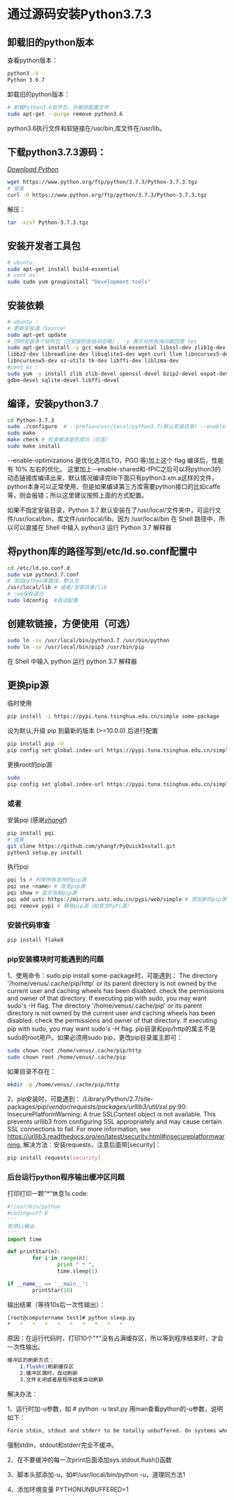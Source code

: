 # 通过源码安装Python3.7.3

## 卸载旧的python版本

查看python版本：

```bash
python3 -V
Python 3.6.7
```

卸载旧的python版本：

```bash
# 卸载Python3.6软件包，并删除配置文件
sudo apt-get --purge remove python3.6
```

python3.6执行文件和软链接在/usr/bin,库文件在/usr/lib。

## 下载python3.7.3源码：
[*Download Python*](<https://www.python.org/downloads/>)

```bash
wget https://www.python.org/ftp/python/3.7.3/Python-3.7.3.tgz
# 或者
curl -O https://www.python.org/ftp/python/3.7.3/Python-3.7.3.tgz
```

解压：

```bash
tar -xzvf Python-3.7.3.tgz
```

## 安装开发者工具包

```bash
# ubuntu:
sudo apt-get install build-essential
# cent os:
sudo sudo yum groupinstall "Development tools"
```

## 安装依赖

```bash
# ubuntu :
# 更新安装源（Source）
sudo apt-get update
# 同时安装多个软件包（已安装的会自动忽略）, -y 表示对所有询问都回答 Yes
sudo apt-get install -y gcc make build-essential libssl-dev zlib1g-dev \
libbz2-dev libreadline-dev libsqlite3-dev wget curl llvm libncurses5-dev \
libncursesw5-dev xz-utils tk-dev libffi-dev liblzma-dev
#cent os :
sudo yum -y install zlib zlib-devel openssl-devel bzip2-devel expat-devel \
gdbm-devel sqlite-devel libffi-devel
```

## 编译，安装python3.7

```bash
cd Python-3.7.3
sudo ./configure  # --prefix=/usr/local/python3.7(默认安装目录) --enable-shared CFLAGS=-fPIC --enable-optimizations
sudo make
make check # 检查编译是否成功（可选）
sudo make install
```

--enable-optimizations 是优化选项(LTO，PGO 等)加上这个 flag 编译后，性能有 10% 左右的优化。
这里加上--enable-shared和-fPIC之后可以将python3的动态链接库编译出来，默认情况编译完lib下面只有python3.xm.a这样的文件，python本身可以正常使用，但是如果编译第三方库需要python接口的比如caffe等，则会报错；所以这里建议按照上面的方式配置。

如果不指定安装目录，Python 3.7 默认安装在了/usr/local/文件夹中，可运行文件/usr/local/bin，库文件/usr/local/lib。因为 /usr/local/bin 在 Shell 路径中，所以可以直接在 Shell 中输入 python3 运行 Python 3.7 解释器

## 将python库的路径写到/etc/ld.so.conf配置中

```bash
cd /etc/ld.so.conf.d
sudo vim python3.7.conf
# 添加python库路径，默认为
/usr/local/lib # 或者/安装目录/lib
# :wq保存退出
sudo ldconfig  #启动配置
```

## 创建软链接，方便使用（可选）

```bash
sudo ln -sv /usr/local/bin/python3.7 /usr/bin/python
sudo ln -sv /usr/local/bin/pip3 /usr/bin/pip
```

在 Shell 中输入 python 运行 python 3.7 解释器

## 更换pip源

临时使用

```bash
pip install -i https://pypi.tuna.tsinghua.edu.cn/simple some-package
```

设为默认,升级 pip 到最新的版本 (>=10.0.0) 后进行配置

```bash
pip install pip -U
pip config set global.index-url https://pypi.tuna.tsinghua.edu.cn/simple
```

更换root的pip源

```bash
sudo -
pip config set global.index-url https://pypi.tuna.tsinghua.edu.cn/simple
```

### 或者

安装pqi (感谢[*yhangf*](<https://github.com/yhangf>))

```bash
pip install pqi
# 或者
git clone https://github.com/yhangf/PyQuickInstall.git
python3 setup.py install
```

执行pqi

```bash
pqi ls # 列举所有支持的pip源
pqi use <name> # 改变pip源
pqi show # 显示当前pip源
pqi add ustc https://mirrors.ustc.edu.cn/pypi/web/simple # 添加新的pip源(如添加USTC源
pqi remove pypi # 移除pip源（如官方PyPi源）
```

### 安装代码审查

```python
pip install flake8
```

### pip安装模块时可能遇到的问题

1、使用命令：sudo pip install some-package时，可能遇到：
The directory '/home/venus/.cache/pip/http' or its parent directory is not owned by the current user and caching wheels has been disabled. check the permissions and owner of that directory. If executing pip with sudo, you may want sudo's -H flag.
The directory '/home/venus/.cache/pip' or its parent directory is not owned by the current user and caching wheels has been disabled. check the permissions and owner of that directory. If executing pip with sudo, you may want sudo's -H flag.
pip目录和pip/http的属主不是sudo的root用户。如果必须用sudo pip，更改pip目录属主即可：

```bash
sudo chown root /home/venus/.cache/pip/http
sudo chown root /home/venus/.cache/pip
```

如果目录不存在：

```bash
mkdir -p /home/venus/.cache/pip/http
```

2、pip安装时，可能遇到：
/Library/Python/2.7/site-packages/pip/_vendor/requests/packages/urllib3/util/ssl_.py:90: InsecurePlatformWarning: A true SSLContext object is not available. This prevents urllib3 from configuring SSL appropriately and may cause certain SSL connections to fail. For more information, see <https://urllib3.readthedocs.org/en/latest/security.html#insecureplatformwarning.>
解决方法：安装requests，注意后面带[security]：

```bash
pip install requests[security]
```

### 后台运行python程序输出缓冲区问题

打印打印一颗”*”休息1s
code:

```python
#!/usr/bin/python
#coding=utf-8
'''
暂停1s输出
'''
import time

def printStar(n):
        for i in range(n):
                print " * ",
                time.sleep(1)

if __name__ == '__main__':
        printStar(10)
```

输出结果（等待10s后一次性输出）：

```bash
[root@computername test]# python sleep.py 
*   *   *   *   *   *   *   *   *   * 
```

原因：在运行代码时，打印10个"*"没有占满缓存区，所以等到程序结束时，才会一次性输出。

```bash
缓冲区的刷新方式：
    1.flush()刷新缓存区
    2.缓冲区满时，自动刷新
    3.文件关闭或者是程序结束自动刷新
```

解决办法：

1、运行时加-u参数，如 # python -u test.py
用man查看python的-u参数，说明如下：

```bash
Force stdin, stdout and stderr to be totally unbuffered. On systems where it matters, also put stdin, stdout and stderr in binary mode. Note that there is internal buffering in xreadlines(), readlines() and file-object iterators (“for line in sys.stdin”) which is not influenced by this option. To work around this, you will want to use “sys.stdin.readline()” inside a “while 1:” loop.
```

强制stdin，stdout和stderr完全不缓冲。

2、在不要缓冲的每一次print后面添加sys.stdout.flush()函数

3、脚本头部添加-u，如#!/usr/local/bin/python -u，道理同方法1

4、添加环境变量 PYTHONUNBUFFERED=1
